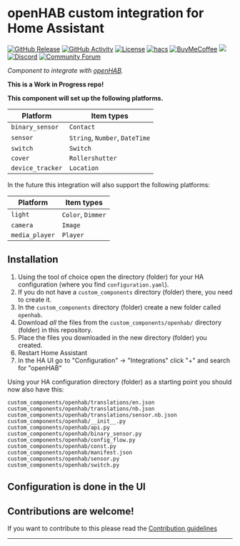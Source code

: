 # openHAB custom integration for Home Assistant

[![GitHub Release][releases-shield]][releases]
[![GitHub Activity][commits-shield]][commits]
[![License][license-shield]](LICENSE)
[![hacs][hacsbadge]][hacs]
[![BuyMeCoffee][buymecoffeebadge]][buymecoffee]
![][maintenance-shield]
[![Discord][discord-shield]][discord]
[![Community Forum][forum-shield]][forum]

_Component to integrate with [openHAB][openHAB]._

**This is a Work in Progress repo!**

**This component will set up the following platforms.**

| Platform         | Item types                     |
| ---------------- | ------------------------------ |
| `binary_sensor`  | `Contact`                      |
| `sensor`         | `String`, `Number`, `DateTime` |
| `switch`         | `Switch`                       |
| `cover`          | `Rollershutter`                |
| `device_tracker` | `Location`                     |

In the future this integration will also support the following platforms:

| Platform       | Item types        |
| -------------- | ----------------- |
| `light`        | `Color`, `Dimmer` |
| `camera`       | `Image`           |
| `media_player` | `Player`          |

## Installation

1. Using the tool of choice open the directory (folder) for your HA configuration (where you find `configuration.yaml`).
2. If you do not have a `custom_components` directory (folder) there, you need to create it.
3. In the `custom_components` directory (folder) create a new folder called `openhab`.
4. Download _all_ the files from the `custom_components/openhab/` directory (folder) in this repository.
5. Place the files you downloaded in the new directory (folder) you created.
6. Restart Home Assistant
7. In the HA UI go to "Configuration" -> "Integrations" click "+" and search for "openHAB"

Using your HA configuration directory (folder) as a starting point you should now also have this:

```text
custom_components/openhab/translations/en.json
custom_components/openhab/translations/nb.json
custom_components/openhab/translations/sensor.nb.json
custom_components/openhab/__init__.py
custom_components/openhab/api.py
custom_components/openhab/binary_sensor.py
custom_components/openhab/config_flow.py
custom_components/openhab/const.py
custom_components/openhab/manifest.json
custom_components/openhab/sensor.py
custom_components/openhab/switch.py
```

## Configuration is done in the UI

<!---->

## Contributions are welcome!

If you want to contribute to this please read the [Contribution guidelines](CONTRIBUTING.md)

---

[openhab]: https://openhab.org
[buymecoffee]: https://www.buymeacoffee.com/kubawolanin
[buymecoffeebadge]: https://img.shields.io/badge/buy%20me%20a%20coffee-donate-yellow.svg?style=for-the-badge
[commits-shield]: https://img.shields.io/github/commit-activity/y/kubawolanin/ha-openhab.svg?style=for-the-badge
[commits]: https://github.com/kubawolanin/ha-openhab/commits/master
[hacs]: https://github.com/ludeeus/hacs
[hacsbadge]: https://img.shields.io/badge/HACS-Custom-orange.svg?style=for-the-badge
[discord]: https://discord.gg/Qa5fW2R
[discord-shield]: https://img.shields.io/discord/330944238910963714.svg?style=for-the-badge
[exampleimg]: example.png
[forum-shield]: https://img.shields.io/badge/community-forum-brightgreen.svg?style=for-the-badge
[forum]: https://community.home-assistant.io/
[license-shield]: https://img.shields.io/github/license/kubawolanin/ha-openhab.svg?style=for-the-badge
[maintenance-shield]: https://img.shields.io/badge/maintainer-Kuba%20Wolanin%20%40kubawolanin-blue.svg?style=for-the-badge
[releases-shield]: https://img.shields.io/github/release/kubawolanin/ha-openhab.svg?style=for-the-badge
[releases]: https://github.com/kubawolanin/ha-openhab/releases
